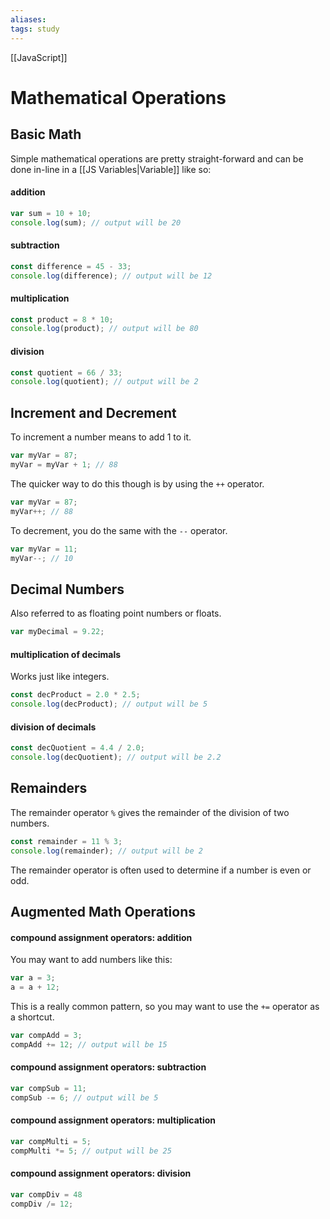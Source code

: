 ```yaml
---
aliases: 
tags: study
---
```

[[JavaScript]]
# Mathematical Operations

## Basic Math

Simple mathematical operations are pretty straight-forward and can be done in-line in a [[JS Variables|Variable]] like so:

#### addition

```javascript
var sum = 10 + 10;
console.log(sum); // output will be 20
```

#### subtraction

```javascript
const difference = 45 - 33;
console.log(difference); // output will be 12
```

#### multiplication

```javascript
const product = 8 * 10;
console.log(product); // output will be 80
```

#### division

```javascript
const quotient = 66 / 33;
console.log(quotient); // output will be 2
```

## Increment and Decrement

To increment a number means to add 1 to it.

```javascript
var myVar = 87;
myVar = myVar + 1; // 88
```

The quicker way to do this though is by using the `++` operator.

```javascript
var myVar = 87;
myVar++; // 88
```

To decrement, you do the same with the `--` operator.

```javascript
var myVar = 11;
myVar--; // 10
```

## Decimal Numbers

Also referred to as floating point numbers or floats.

```javascript
var myDecimal = 9.22;
```

#### multiplication of decimals

Works just like integers.

```javascript
const decProduct = 2.0 * 2.5;
console.log(decProduct); // output will be 5
```

#### division of decimals

```javascript
const decQuotient = 4.4 / 2.0;
console.log(decQuotient); // output will be 2.2
```

## Remainders

The remainder operator `%` gives the remainder of the division of two numbers.

```javascript
const remainder = 11 % 3;
console.log(remainder); // output will be 2
```

The remainder operator is often used to determine if a number is even or odd.

## Augmented Math Operations

#### compound assignment operators: addition 

You may want to add numbers like this:

```javascript
var a = 3;
a = a + 12;
```

This is a really common pattern, so you may want to use the `+=` operator as a shortcut.

```javascript
var compAdd = 3;
compAdd += 12; // output will be 15
```

#### compound assignment operators: subtraction

```javascript
var compSub = 11;
compSub -= 6; // output will be 5
```

#### compound assignment operators: multiplication

```javascript
var compMulti = 5;
compMulti *= 5; // output will be 25
```

#### compound assignment operators: division

```javascript
var compDiv = 48
compDiv /= 12;
```